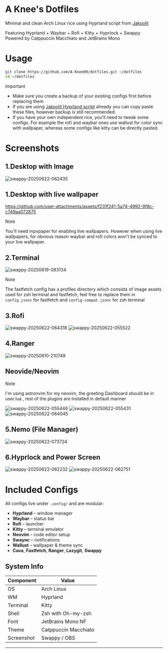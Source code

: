 # A Knee's Dotfiles

Minimal and clean Arch Linux rice using Hyprland script from [Jakoolit](https://github.com/JaKooLit/Arch-Hyprland)

Featuring Hyprland + Waybar + Rofi + Kitty + Hyprlock + Swappy  
Powered by Catppuccin Macchiato and JetBrains Mono

# Usage

```bash
git clone https://github.com/A-Knee09/dotfiles.git ~/dotfiles
cd ~/dotfiles
```
>[!IMPORTANT]
> - Make sure you create a backup of your existing configs first before replacing them
> - If you are using [Jakoolit Hyprland script](https://github.com/JaKooLit/Arch-Hyprland) already you can copy paste these files, however backup is still recommended.
> - If you have your own independent rice, you'll need to tweak some configs. For example the rofi and waybar ones use wallust for color sync with wallpaper, whereas some configs like kitty can be directly pasted.

# Screenshots

## 1.Desktop with Image
![swappy-20250622-062435](https://github.com/user-attachments/assets/4b37d7a4-831f-4d39-8d1a-d48bbd64d710)

## 1.Desktop with live wallpaper
https://github.com/user-attachments/assets/f231f241-5a74-4992-9f8c-c749aa072875
>[!NOTE]
>You'll need mpvpaper for enabling live wallpapers. However when using live wallpapers, for obvious reason waybar and rofi colors won't be synced to your live wallpaper.

## 2.Terminal 
![swappy-20250619-083134](https://github.com/user-attachments/assets/434e0513-a13d-456f-ad6f-9c380ecacc76)
> [!NOTE]
> The fastfetch config has a profiles directory which consists of image assets used for zsh terminal and fastfetch, feel free to replace them in `config.jsonc` for fastfetch and `config-compat.jsonc` for zsh terminal

## 3.Rofi
![swappy-20250622-064318](https://github.com/user-attachments/assets/40951490-ff0a-426f-bb79-076abbe79381)
![swappy-20250622-055522](https://github.com/user-attachments/assets/7800f89a-bf1a-418b-953a-148b50402ece)

## 4.Ranger
![swappy-20250610-210749](https://github.com/user-attachments/assets/035f6967-67da-41b4-983c-4fdf5c2fe66b)

## Neovide/Neovim

>[!NOTE]
> I'm using astronvim for my neovim, the greeting Dashboard should be in user.lua , rest of the plugins are installed in default manner

![swappy-20250622-055446](https://github.com/user-attachments/assets/eef420fb-a76d-4eb5-b174-6415d4a35263)
![swappy-20250622-055431](https://github.com/user-attachments/assets/37019dc4-ead5-4e0a-94af-dac44b2daccb)
![swappy-20250622-064045](https://github.com/user-attachments/assets/51a9c907-3592-472c-8221-115824dab771)

## 5.Nemo (File Manager)

![swappy-20250622-073724](https://github.com/user-attachments/assets/182a095d-53b3-42e8-bd46-368cd57c9ab5)


## 6.Hyprlock and Power Screen
![swappy-20250622-062232](https://github.com/user-attachments/assets/b7a6ed94-f58f-4315-b279-8d2d25b2a660)
![swappy-20250622-062751](https://github.com/user-attachments/assets/df608400-6429-4d3e-a04e-9cbc965139b3)


# Included Configs

All configs live under `.config/` and are modular:

- **Hyprland** – window manager
- **Waybar** – status bar
- **Rofi** – launcher
- **Kitty** – terminal emulator
- **Neovim** – code editor setup
- **Swaync** – notifications
- **Wallust** – wallpaper & theme sync
- **Cava**, **Fastfetch**, **Ranger**, **Lazygit**, **Swappy**


## System Info

| Component  | Value                |
|------------|----------------------|
| OS         | Arch Linux           |
| WM         | Hyprland             |
| Terminal   | Kitty                |
| Shell      | Zsh with Oh-my-zsh   |
| Font       | JetBrains Mono NF    |
| Theme      | Catppuccin Macchiato |
| Screenshot | Swappy / OBS         |

---

